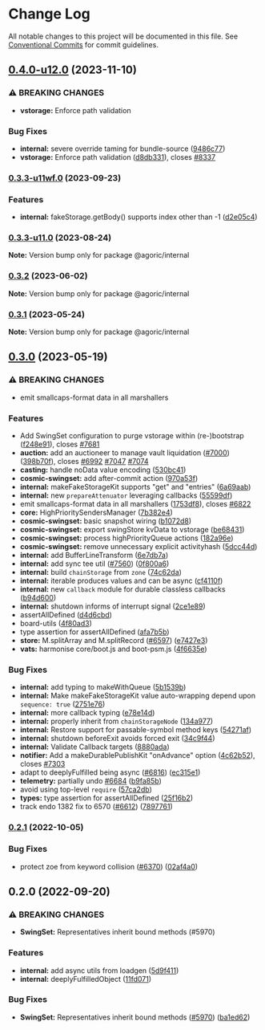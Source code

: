 # Change Log

All notable changes to this project will be documented in this file.
See [Conventional Commits](https://conventionalcommits.org) for commit guidelines.

## [0.4.0-u12.0](https://github.com/Agoric/agoric-sdk/compare/@agoric/internal@0.3.3-u11wf.0...@agoric/internal@0.4.0-u12.0) (2023-11-10)


### ⚠ BREAKING CHANGES

* **vstorage:** Enforce path validation

### Bug Fixes

* **internal:** severe override taming for bundle-source ([9486c77](https://github.com/Agoric/agoric-sdk/commit/9486c772ab7daaebad0a19ac85653307ba461065))
* **vstorage:** Enforce path validation ([d8db331](https://github.com/Agoric/agoric-sdk/commit/d8db3310fb21a8546388694752889f3563733010)), closes [#8337](https://github.com/Agoric/agoric-sdk/issues/8337)



### [0.3.3-u11wf.0](https://github.com/Agoric/agoric-sdk/compare/@agoric/internal@0.3.3-u11.0...@agoric/internal@0.3.3-u11wf.0) (2023-09-23)


### Features

* **internal:** fakeStorage.getBody() supports index other than -1 ([d2e05c4](https://github.com/Agoric/agoric-sdk/commit/d2e05c43dcd5dfa3719feecc0b303b8294efeef0))



### [0.3.3-u11.0](https://github.com/Agoric/agoric-sdk/compare/@agoric/internal@0.3.2...@agoric/internal@0.3.3-u11.0) (2023-08-24)

**Note:** Version bump only for package @agoric/internal





### [0.3.2](https://github.com/Agoric/agoric-sdk/compare/@agoric/internal@0.3.1...@agoric/internal@0.3.2) (2023-06-02)

**Note:** Version bump only for package @agoric/internal





### [0.3.1](https://github.com/Agoric/agoric-sdk/compare/@agoric/internal@0.3.0...@agoric/internal@0.3.1) (2023-05-24)

**Note:** Version bump only for package @agoric/internal





## [0.3.0](https://github.com/Agoric/agoric-sdk/compare/@agoric/internal@0.2.1...@agoric/internal@0.3.0) (2023-05-19)


### ⚠ BREAKING CHANGES

* emit smallcaps-format data in all marshallers

### Features

* Add SwingSet configuration to purge vstorage within (re-)bootstrap ([f248e91](https://github.com/Agoric/agoric-sdk/commit/f248e9116512374fb95f789b26e27b66cd5c34ca)), closes [#7681](https://github.com/Agoric/agoric-sdk/issues/7681)
* **auction:** add an auctioneer to manage vault liquidation ([#7000](https://github.com/Agoric/agoric-sdk/issues/7000)) ([398b70f](https://github.com/Agoric/agoric-sdk/commit/398b70f7e028f957afc1582f0ee31eb2574c94d0)), closes [#6992](https://github.com/Agoric/agoric-sdk/issues/6992) [#7047](https://github.com/Agoric/agoric-sdk/issues/7047) [#7074](https://github.com/Agoric/agoric-sdk/issues/7074)
* **casting:** handle noData value encoding ([530bc41](https://github.com/Agoric/agoric-sdk/commit/530bc41854cc7f5e5749e97e87fabc6163a17864))
* **cosmic-swingset:** add after-commit action ([970a53f](https://github.com/Agoric/agoric-sdk/commit/970a53f827ded21b27525f6b0042bbc124c62d48))
* **internal:** makeFakeStorageKit supports "get" and "entries" ([6a69aab](https://github.com/Agoric/agoric-sdk/commit/6a69aab5cb54faae5af631bbc2281e4fc4ede8e0))
* **internal:** new `prepareAttenuator` leveraging callbacks ([55599df](https://github.com/Agoric/agoric-sdk/commit/55599dfe7ec43a27387ca64e8bae57be13a38115))
* emit smallcaps-format data in all marshallers ([1753df8](https://github.com/Agoric/agoric-sdk/commit/1753df83465785b5ee71b250770c9b012d750ffc)), closes [#6822](https://github.com/Agoric/agoric-sdk/issues/6822)
* **core:** HighPrioritySendersManager ([7b382e4](https://github.com/Agoric/agoric-sdk/commit/7b382e49a1521d367c5b8db18fa7efa2b77ef7e3))
* **cosmic-swingset:** basic snapshot wiring ([b1072d8](https://github.com/Agoric/agoric-sdk/commit/b1072d8b1ddabbb5f2835eb503c945fed3b6b080))
* **cosmic-swingset:** export swingStore kvData to vstorage ([be68431](https://github.com/Agoric/agoric-sdk/commit/be684315dc68ecf0cb603a8eb38ddd5418e996a6))
* **cosmic-swingset:** process highPriorityQueue actions ([182a96e](https://github.com/Agoric/agoric-sdk/commit/182a96e169c8cac7f31fbce014783fd6db72b64c))
* **cosmic-swingset:** remove unnecessary explicit activityhash ([5dcc44d](https://github.com/Agoric/agoric-sdk/commit/5dcc44d31be0c8a95a5749d768791fa35b72dbd3))
* **internal:** add BufferLineTransform ([6e7db7a](https://github.com/Agoric/agoric-sdk/commit/6e7db7af7d93500caf71d817afbb358d33ef01f6))
* **internal:** add sync tee util ([#7560](https://github.com/Agoric/agoric-sdk/issues/7560)) ([0f800a6](https://github.com/Agoric/agoric-sdk/commit/0f800a622b81c61101d96b0ad620ab3065f4b146))
* **internal:** build `chainStorage` from `zone` ([74c62da](https://github.com/Agoric/agoric-sdk/commit/74c62dae7964b488bfdf7c7ee8a9bd930074cea8))
* **internal:** iterable produces values and can be async ([cf4110f](https://github.com/Agoric/agoric-sdk/commit/cf4110f59c228e42e09254b271209a66b9faf3e0))
* **internal:** new `callback` module for durable classless callbacks ([b94d600](https://github.com/Agoric/agoric-sdk/commit/b94d60052e1043fd6fb1ce39530a6072e38ef0d9))
* **internal:** shutdown informs of interrupt signal ([2ce1e89](https://github.com/Agoric/agoric-sdk/commit/2ce1e892eb381a28c31805f48ba65511896ef406))
* assertAllDefined ([d4d6cbd](https://github.com/Agoric/agoric-sdk/commit/d4d6cbd798eee051a8a699c85cc620c6a8298258))
* board-utils ([4f80ad3](https://github.com/Agoric/agoric-sdk/commit/4f80ad3cac3e47a89834f7f98330a47141b6e235))
* type assertion for assertAllDefined ([afa7b5b](https://github.com/Agoric/agoric-sdk/commit/afa7b5bfaf4558a38bdba2c44bf91691f6db26b8))
* **store:** M.splitArray and M.splitRecord ([#6597](https://github.com/Agoric/agoric-sdk/issues/6597)) ([e7427e3](https://github.com/Agoric/agoric-sdk/commit/e7427e386bcbfbe99312b41342b1fa2e722c57c7))
* **vats:** harmonise core/boot.js and boot-psm.js ([4f6635e](https://github.com/Agoric/agoric-sdk/commit/4f6635e550b926d3ca43d9075f26fef3b810817d))


### Bug Fixes

* **internal:** add typing to makeWithQueue ([5b1539b](https://github.com/Agoric/agoric-sdk/commit/5b1539bfc61ea4f937e2f85cbe93c7bccfc84a40))
* **internal:** Make makeFakeStorageKit value auto-wrapping depend upon `sequence: true` ([2751e76](https://github.com/Agoric/agoric-sdk/commit/2751e7626e0ca617cdb2b1d92e5d4d9315b5674a))
* **internal:** more callback typing ([e78e14d](https://github.com/Agoric/agoric-sdk/commit/e78e14d60a78d2e5f9fb9a899053bf778bb51360))
* **internal:** properly inherit from `chainStorageNode` ([134a977](https://github.com/Agoric/agoric-sdk/commit/134a977f7bc4a2fc6eff3868d4d415c8c9714b4b))
* **internal:** Restore support for passable-symbol method keys ([54271af](https://github.com/Agoric/agoric-sdk/commit/54271af10adb144fe6d562193afa473d74425854))
* **internal:** shutdown beforeExit avoids forced exit ([34c9f44](https://github.com/Agoric/agoric-sdk/commit/34c9f442f124cd7181b538cf8754c6180c863b32))
* **internal:** Validate Callback targets ([8880ada](https://github.com/Agoric/agoric-sdk/commit/8880ada791d70dd487770e8a0fa4b6b725aa8769))
* **notifier:** Add a makeDurablePublishKit "onAdvance" option ([4c62b52](https://github.com/Agoric/agoric-sdk/commit/4c62b52b94cbc9ccb3c7388f5e94589809e6d7fd)), closes [#7303](https://github.com/Agoric/agoric-sdk/issues/7303)
* adapt to deeplyFulfilled being async ([#6816](https://github.com/Agoric/agoric-sdk/issues/6816)) ([ec315e1](https://github.com/Agoric/agoric-sdk/commit/ec315e1634f6d5cdef1cddafc18777de7c04fecc))
* **telemetry:** partially undo [#6684](https://github.com/Agoric/agoric-sdk/issues/6684) ([b9fa85b](https://github.com/Agoric/agoric-sdk/commit/b9fa85b7307124e50cc3a84d3b694307cde55f54))
* avoid using top-level `require` ([57ca2db](https://github.com/Agoric/agoric-sdk/commit/57ca2dbfbadb373f97d43b2fb4e90302c9149976))
* **types:** type assertion for assertAllDefined ([25f16b2](https://github.com/Agoric/agoric-sdk/commit/25f16b2e935931b81313d2ee1d491b305088bb7a))
* track endo 1382 fix to 6570 ([#6612](https://github.com/Agoric/agoric-sdk/issues/6612)) ([7897761](https://github.com/Agoric/agoric-sdk/commit/7897761d6e19e6bbba42e7bd0bd5befb507afa08))



### [0.2.1](https://github.com/Agoric/agoric-sdk/compare/@agoric/internal@0.2.0...@agoric/internal@0.2.1) (2022-10-05)


### Bug Fixes

* protect zoe from keyword collision ([#6370](https://github.com/Agoric/agoric-sdk/issues/6370)) ([02af4a0](https://github.com/Agoric/agoric-sdk/commit/02af4a07ad1f99b545d0bf525bd1ea97d74639d1))



## 0.2.0 (2022-09-20)


### ⚠ BREAKING CHANGES

* **SwingSet:** Representatives inherit bound methods (#5970)

### Features

* **internal:** add async utils from loadgen ([5d9f411](https://github.com/Agoric/agoric-sdk/commit/5d9f411a124e4028cd88764084999fb1fd791609))
* **internal:** deeplyFulfilledObject ([11fd071](https://github.com/Agoric/agoric-sdk/commit/11fd071005741719286ae6a1bb6bb9a7fd1f65b7))


### Bug Fixes

* **SwingSet:** Representatives inherit bound methods ([#5970](https://github.com/Agoric/agoric-sdk/issues/5970)) ([ba1ed62](https://github.com/Agoric/agoric-sdk/commit/ba1ed62062a63862e2eecb598b0bd1d2ac828e1f))
